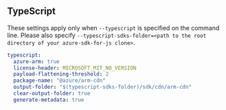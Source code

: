 ## TypeScript

These settings apply only when `--typescript` is specified on the command line.
Please also specify `--typescript-sdks-folder=<path to the root directory of your azure-sdk-for-js clone>`.

``` yaml $(typescript)
typescript:
  azure-arm: true
  license-header: MICROSOFT_MIT_NO_VERSION
  payload-flattening-threshold: 2
  package-name: "@azure/arm-cdn"
  output-folder: "$(typescript-sdks-folder)/sdk/cdn/arm-cdn"
  clear-output-folder: true
  generate-metadata: true
```
